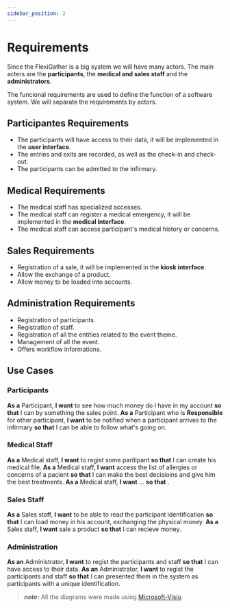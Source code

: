 ```yaml
---
sidebar_position: 2
---
```


# Requirements

Since the FlexiGather is a big system we will have many actors. The main acters are the **participants**, the **medical and sales staff** and the **administrators**.

The funcional requirements are used to define the function of a software system.
We will separate the requirements by actors.

## Participantes Requirements

- The participants will have access to their data, it will be implemented in the **user interface**.
- The entries and exits are recorded, as well as the check-in and check-out.
- The participants can be admitted to the infirmary.

## Medical Requirements

- The medical staff has specialized accesses.
- The medical staff can register a medical emergency, it will be implemented in the **medical interface**.
- The medical staff can access participant's medical history or concerns.

## Sales Requirements

- Registration of a sale, it will be implemented in the **kiosk interface**.
- Allow the exchange of a product.
- Allow money to be loaded into accounts.

## Administration Requirements

- Registration of participants.
- Registration of staff.
- Registration of all the entities related to the event theme.
- Management of all the event.
- Offers workflow informations.

## Use Cases

### Participants

**As a** Participant, **I want** to see how much money do I have in my account **so that** I can by something the sales point.
**As a** Participant who is **Responsible** for other participant, **I want** to be notified when a participant arrives to the infirmary **so that** I can be able to follow what's going on.

<!-- ![alt text](img/usecase_participants.png) -->

### Medical Staff

**As a** Medical staff, **I want** to regist some paritipant **so that** I can create his medical file.
**As a** Medical staff, **I want** access the list of allergies or concerns of a pacient **so that** I can make the best decisioins and give him the best treatments.
**As a** Medical staff, **I want** ... **so that** .

<!-- ![alt text](img/usecase_medicalstaff.png) -->

### Sales Staff

**As a** Sales staff, **I want** to be able to read the participant identification **so that** I can load money in his account, exchanging the physical money.
**As a** Sales staff, **I want** sale a product **so that** I can recieve money.

<!-- ![alt text](img/usecase_salesstaff.png) -->

### Administration

**As an** Administrator, **I want** to regist the participants and staff **so that** I can have access to their data.
**As an** Administrator, **I want** to regist the participants and staff **so that** I can presented them in the system as participants with a unique identification.

<!-- ![alt text](img/usecase_administration.png) -->

> **_note:_**  All the diagrams were made using [Microsoft-Visio](https://www.microsoft365.com/launch/visio).